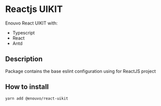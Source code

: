 # Reactjs UIKIT

Enouvo React UIKIT with:

- Typescript
- React
- Antd

## Description

Package contains the base eslint configuration using for ReactJS project

## How to install

`yarn add @enouvo/react-uikit`

